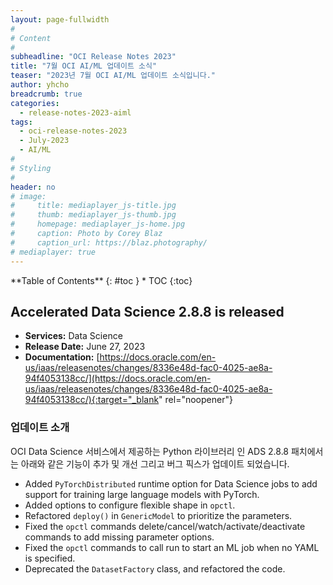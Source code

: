```yaml
---
layout: page-fullwidth
#
# Content
#
subheadline: "OCI Release Notes 2023"
title: "7월 OCI AI/ML 업데이트 소식"
teaser: "2023년 7월 OCI AI/ML 업데이트 소식입니다."
author: yhcho
breadcrumb: true
categories:
  - release-notes-2023-aiml
tags:
  - oci-release-notes-2023
  - July-2023
  - AI/ML
#
# Styling
#
header: no
# image:
#     title: mediaplayer_js-title.jpg
#     thumb: mediaplayer_js-thumb.jpg
#     homepage: mediaplayer_js-home.jpg
#     caption: Photo by Corey Blaz
#     caption_url: https://blaz.photography/
# mediaplayer: true
---
```


<div class="panel radius" markdown="1">
**Table of Contents**
{: #toc }
*  TOC
{:toc}
</div>


## Accelerated Data Science 2.8.8 is released
* **Services:** Data Science
* **Release Date:** June 27, 2023
* **Documentation:** [https://docs.oracle.com/en-us/iaas/releasenotes/changes/8336e48d-fac0-4025-ae8a-94f4053138cc/](https://docs.oracle.com/en-us/iaas/releasenotes/changes/8336e48d-fac0-4025-ae8a-94f4053138cc/){:target="_blank" rel="noopener"}

### 업데이트 소개
OCI Data Science 서비스에서 제공하는 Python 라이브러리 인 ADS 2.8.8 패치에서는 아래와 같은 기능이 추가 및 개선 그리고 버그 픽스가 업데이트 되었습니다.

- Added `PyTorchDistributed` runtime option for Data Science jobs to add support for training large language models with PyTorch.
- Added options to configure flexible shape in `opctl`.
- Refactored `deploy()` in `GenericModel` to prioritize the parameters.
- Fixed the `opctl` commands delete/cancel/watch/activate/deactivate commands to add missing parameter options.
- Fixed the `opctl` commands to call run to start an ML job when no YAML is specified.
- Deprecated the `DatasetFactory` class, and refactored the code.

